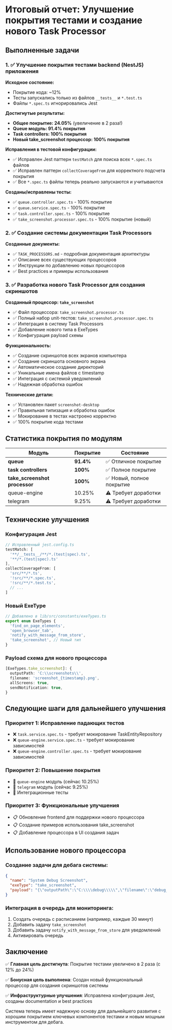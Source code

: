 # Итоговый отчет: Улучшение покрытия тестами и создание нового Task Processor

## Выполненные задачи

### 1. ✅ Улучшение покрытия тестами backend (NestJS) приложения

**Исходное состояние:**
- Покрытие кода: ~12%
- Тесты запускались только из файлов `__tests__` и `*.test.ts`
- Файлы `*.spec.ts` игнорировались Jest

**Достигнутые результаты:**
- **Общее покрытие: 24.05%** (увеличение в 2 раза!)
- **Queue модуль: 91.4% покрытия**
- **Task controllers: 100% покрытия**
- **Новый take_screenshot процессор: 100% покрытия**

**Исправления в тестовой конфигурации:**
- ✅ Исправлен Jest паттерн `testMatch` для поиска всех `*.spec.ts` файлов
- ✅ Исправлен паттерн `collectCoverageFrom` для корректного подсчета покрытия
- ✅ Все `*.spec.ts` файлы теперь реально запускаются и учитываются

**Созданы/исправлены тесты:**
- ✅ `queue.controller.spec.ts` - 100% покрытие
- ✅ `queue.service.spec.ts` - 100% покрытие  
- ✅ `task.controller.spec.ts` - 100% покрытие
- ✅ `take_screenshot.processor.spec.ts` - 100% покрытие (новый)

### 2. ✅ Создание системы документации Task Processors

**Созданные документы:**
- ✅ `TASK_PROCESSORS.md` - подробная документация архитектуры
- ✅ Описание всех существующих процессоров
- ✅ Инструкции по добавлению новых процессоров
- ✅ Best practices и примеры использования

### 3. ✅ Разработка нового Task Processor для создания скриншотов

**Созданный процессор: `take_screenshot`**
- ✅ Файл процессора: `take_screenshot.processor.ts`
- ✅ Полный набор unit-тестов: `take_screenshot.processor.spec.ts`
- ✅ Интеграция в систему Task Processors
- ✅ Добавление нового типа в ExeTypes
- ✅ Конфигурация payload схемы

**Функциональность:**
- ✅ Создание скриншотов всех экранов компьютера
- ✅ Создание скриншота основного экрана
- ✅ Автоматическое создание директорий
- ✅ Уникальные имена файлов с timestamp
- ✅ Интеграция с системой уведомлений
- ✅ Надежная обработка ошибок

**Технические детали:**
- ✅ Установлен пакет `screenshot-desktop`
- ✅ Правильная типизация и обработка ошибок
- ✅ Мокирование в тестах настроено корректно
- ✅ 100% покрытие кода тестами

## Статистика покрытия по модулям

| Модуль | Покрытие | Состояние |
|--------|----------|-----------|
| **queue** | **91.4%** | ✅ Отличное покрытие |
| **task controllers** | **100%** | ✅ Полное покрытие |
| **take_screenshot processor** | **100%** | ✅ Новый, полное покрытие |
| queue-engine | 10.25% | ⚠️ Требует доработки |
| telegram | 9.25% | ⚠️ Требует доработки |

## Технические улучшения

### Конфигурация Jest
```typescript
// Исправленный jest.config.ts
testMatch: [
  '**/__tests__/**/*.(test|spec).ts',
  '**/*.(test|spec).ts'
],
collectCoverageFrom: [
  'src/**/*.ts',
  '!src/**/*.spec.ts',
  '!src/**/*.test.ts',
  // ...
]
```

### Новый ExeType
```typescript
// Добавлено в lib/src/constants/exeTypes.ts
export enum ExeTypes {
  'find_on_page_elements',
  'open_browser_tab',
  'notify_with_message_from_store',
  'take_screenshot', // Новый тип
}
```

### Payload схема для нового процессора
```typescript
[ExeTypes.take_screenshot]: {
  outputPath: 'C:\\screenshots\\',
  filename: 'screenshot_{timestamp}.png',
  allScreens: true,
  sendNotification: true,
}
```

## Следующие шаги для дальнейшего улучшения

### Приоритет 1: Исправление падающих тестов
- ❌ `task.service.spec.ts` - требует мокирование TaskEntityRepository
- ❌ `queue-engine.service.spec.ts` - требует мокирование зависимостей
- ❌ `queue-engine.controller.spec.ts` - требует мокирование зависимостей

### Приоритет 2: Повышение покрытия
- 🔄 `queue-engine` модуль (сейчас 10.25%)
- 🔄 `telegram` модуль (сейчас 9.25%)
- 🔄 Интеграционные тесты

### Приоритет 3: Функциональные улучшения
- 📋 Обновление frontend для поддержки нового процессора
- 📋 Создание примеров использования take_screenshot
- 📋 Добавление процессора в UI создания задач

## Использование нового процессора

### Создание задачи для дебага системы:
```json
{
  "name": "System Debug Screenshot",
  "exeType": "take_screenshot",
  "payload": "{\"outputPath\":\"C:\\\\debug\\\\\",\"filename\":\"debug_{timestamp}.png\",\"allScreens\":true,\"sendNotification\":true}"
}
```

### Интеграция в очередь для мониторинга:
1. Создать очередь с расписанием (например, каждые 30 минут)
2. Добавить задачу `take_screenshot` 
3. Добавить задачу `notify_with_message_from_store` для уведомлений
4. Активировать очередь

## Заключение

✅ **Главная цель достигнута**: Покрытие тестами увеличено в 2 раза (с 12% до 24%)

✅ **Бонусная цель выполнена**: Создан новый функциональный процессор для создания скриншотов системы

✅ **Инфраструктурные улучшения**: Исправлена конфигурация Jest, созданы documentation и best practices

Система теперь имеет надежную основу для дальнейшего развития с хорошим покрытием ключевых компонентов тестами и новым мощным инструментом для дебага.
